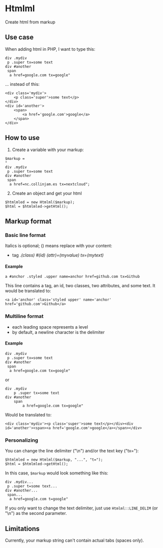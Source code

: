 # Htmlml
Create html from markup

## Use case
When adding html in PHP, I want to type this:

```
div .mydiv
 p .super tx=some text
div #another
 span
  a href=google.com tx=google"
```

... instead of this:

```
<div class='mydiv'>
    <p class='super'>some text</p>
</div>
<div id='another'>
    <span>
        <a href='google.com'>google</a>
    </span>
</div>
```

## How to use
1. Create a variable with your markup:

```
$markup = 
"
div .mydiv
 p .super tx=some text
div #another
 span
  a href=nc.collinjam.es tx=nextcloud";
```

2. Create an object and get your html

```
$htmlmled = new Htmlml($markup);
$html = $htmlmled->getHtml();
```

## Markup format
### Basic line format
Italics is optional; () means replace with your content:
- tag *.(class)* *#(id)* *(attr)=(myvalue)* *tx=(mytext)*

#### Example

```
a #anchor .styled .upper name=anchor href=github.com tx=Github
```

This line contains a tag, an id, two classes, two attributes, and some text.
It would be translated to:

```
<a id='anchor' class='styled upper' name='anchor' href='github.com'>Github</a>
```

### Multiline format
- each leading space represents a level
- by default, a newline character is the delimiter

#### Example

```
div .mydiv
 p .super tx=some text
div #another
 span
  a href=google.com tx=google"
```
or
```
div .mydiv
    p .super tx=some text
div #another
    span
        a href=google.com tx=google"
```

Would be translated to:

```
<div class='mydiv'><p class='super'>some text</p></div><div id='another'><span><a href='google.com'>google</a></span></div>
```

### Personalizing
You can change the line delimiter ("\n") and/or the text key ("tx="):

```
$htmlmled = new Htmlml($markup, "...", "t=");
$html = $htmlmled->getHtml();
```

In this case, `$markup` would look something like this:
```
div .mydiv...
 p .super t=some text...
div #another...
 span...
  a href=google.com t=google"
```

If you only want to change the text delimiter, just use `Htmlml::LINE_DELIM` (or "\n") as the second parameter.

## Limitations
Currently, your markup string can't contain actual tabs (spaces only).